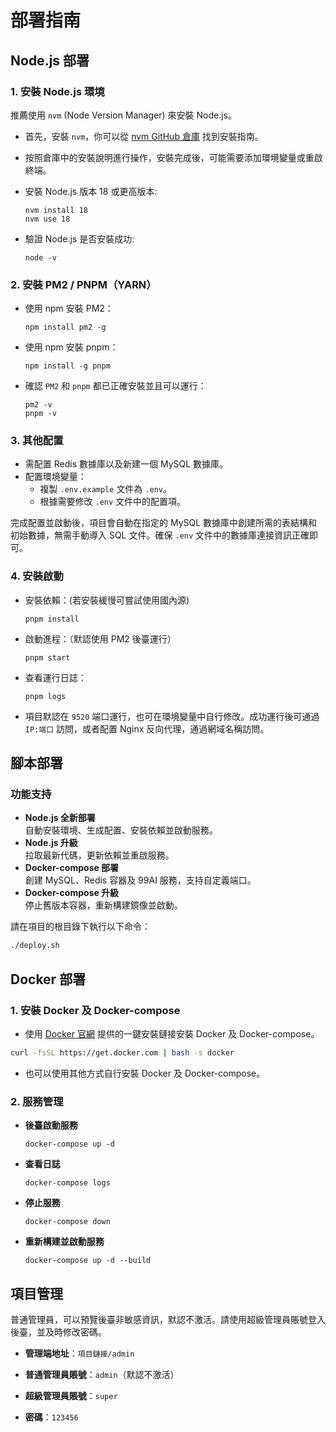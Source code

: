 # 部署指南

## Node.js 部署

### 1. 安裝 Node.js 環境

推薦使用 `nvm` (Node Version Manager) 來安裝 Node.js。

- 首先，安裝 `nvm`，你可以從 [nvm GitHub 倉庫](https://github.com/nvm-sh/nvm) 找到安裝指南。

- 按照倉庫中的安裝說明進行操作，安裝完成後，可能需要添加環境變量或重啟終端。

- 安裝 Node.js 版本 18 或更高版本:

  ```shell
  nvm install 18
  nvm use 18
  ```

- 驗證 Node.js 是否安裝成功:

  ```shell
  node -v
  ```

### 2. 安裝 PM2 / PNPM（YARN）

- 使用 npm 安裝 PM2：

  ```shell
  npm install pm2 -g
  ```

- 使用 npm 安裝 pnpm：

  ```shell
  npm install -g pnpm
  ```

- 確認 `PM2` 和 `pnpm` 都已正確安裝並且可以運行：

  ```shell
  pm2 -v
  pnpm -v
  ```

### 3. 其他配置

- 需配置 Redis 數據庫以及新建一個 MySQL 數據庫。
- 配置環境變量：
  - 複製 `.env.example` 文件為 `.env`。
  - 根據需要修改 `.env` 文件中的配置項。

完成配置並啟動後，項目會自動在指定的 MySQL 數據庫中創建所需的表結構和初始數據，無需手動導入 SQL 文件。確保 `.env` 文件中的數據庫連接資訊正確即可。

### 4. 安裝啟動

- 安裝依賴：(若安裝緩慢可嘗試使用國內源)

  ```shell
  pnpm install
  ```

- 啟動進程：（默認使用 PM2 後臺運行）

  ```shell
  pnpm start
  ```

- 查看運行日誌：

  ```shell
  pnpm logs
  ```

- 項目默認在 `9520` 端口運行，也可在環境變量中自行修改。成功運行後可通過 `IP:端口` 訪問，或者配置 Nginx 反向代理，通過網域名稱訪問。

## 腳本部署

### 功能支持

- **Node.js 全新部署**  
  自動安裝環境、生成配置、安裝依賴並啟動服務。
- **Node.js 升級**  
  拉取最新代碼，更新依賴並重啟服務。
- **Docker-compose 部署**  
  創建 MySQL、Redis 容器及 99AI 服務，支持自定義端口。
- **Docker-compose 升級**  
  停止舊版本容器，重新構建鏡像並啟動。

請在項目的根目錄下執行以下命令：

```bash
./deploy.sh
```

## Docker 部署

### 1. 安裝 Docker 及 Docker-compose

- 使用 [Docker 官網](https://www.docker.com/) 提供的一鍵安裝鏈接安裝 Docker 及 Docker-compose。

```bash
curl -fsSL https://get.docker.com | bash -s docker
```

- 也可以使用其他方式自行安裝 Docker 及 Docker-compose。

### 2. 服務管理

- **後臺啟動服務**

  ```shell
  docker-compose up -d
  ```

- **查看日誌**

  ```shell
  docker-compose logs
  ```

- **停止服務**

  ```shell
  docker-compose down
  ```

- **重新構建並啟動服務**

  ```shell
  docker-compose up -d --build
  ```

## 項目管理

普通管理員，可以預覽後臺非敏感資訊，默認不激活。請使用超級管理員賬號登入後臺，並及時修改密碼。

- **管理端地址**：`項目鏈接/admin`

- **普通管理員賬號**：`admin`（默認不激活）

- **超級管理員賬號**：`super`

- **密碼**：`123456`
